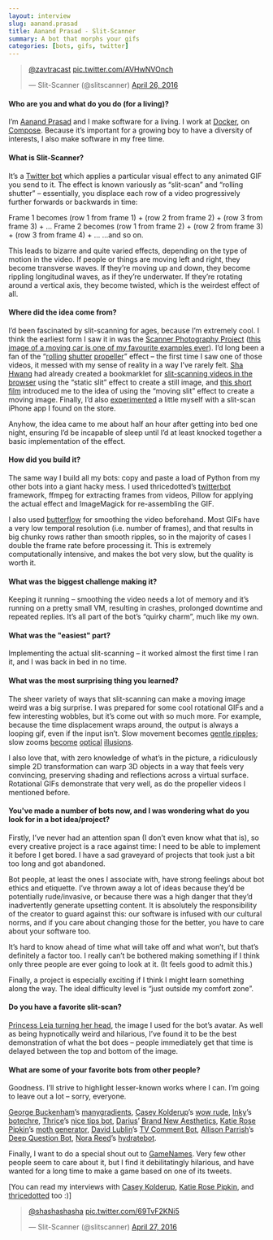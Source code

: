 ```yaml
---
layout: interview
slug: aanand.prasad
title: Aanand Prasad - Slit-Scanner
summary: A bot that morphs your gifs
categories: [bots, gifs, twitter]
---
```


<blockquote class="twitter-tweet" data-conversation="none" data-lang="en"><p lang="und" dir="ltr"><a href="https://twitter.com/zavtracast">@zavtracast</a> <a href="https://t.co/AVHwNVOnch">pic.twitter.com/AVHwNVOnch</a></p>&mdash; Slit-Scanner (@slitscanner) <a href="https://twitter.com/slitscanner/status/725034258495115264">April 26, 2016</a></blockquote>
<script async src="//platform.twitter.com/widgets.js" charset="utf-8"></script>

#### Who are you and what do you do (for a living)?

I’m [Aanand Prasad](https://twitter.com/aanand) and I make software for a living. I work at [Docker](http://www.docker.com/), on [Compose](https://docs.docker.com/compose/). Because it’s important for a growing boy to have a diversity of interests, I also make software in my free time.

#### What is Slit-Scanner?

It’s a [Twitter bot](https://twitter.com/slitscanner) which applies a particular visual effect to any animated GIF you send to it. The effect is known variously as “slit-scan” and “rolling shutter” – essentially, you displace each row of a video progressively further forwards or backwards in time:

Frame 1 becomes (row 1 from frame 1) + (row 2 from frame 2) + (row 3 from frame 3) + …
Frame 2 becomes (row 1 from frame 2) + (row 2 from frame 3) + (row 3 from frame 4) + …
...and so on.

This leads to bizarre and quite varied effects, depending on the type of motion in the video. If people or things are moving left and right, they become transverse waves. If they’re moving up and down, they become rippling longitudinal waves, as if they’re underwater. If they’re rotating around a vertical axis, they become twisted, which is the weirdest effect of all.


#### Where did the idea come from?

I’d been fascinated by slit-scanning for ages, because I’m extremely cool. I think the earliest form I saw it in was the [Scanner Photography Project](http://golembewski.awardspace.com/) ([this image of a moving car is one of my favourite examples ever](http://golembewski.awardspace.com/photographyGallery/vehicles/images/4.jpg)). I’d long been a fan of the “[rolling](https://www.youtube.com/watch?v=eTW0rNgMcKk) [shutter](https://www.youtube.com/watch?v=LVwmtwZLG88) [propeller](https://www.youtube.com/watch?v=y_tm6ECxPmc)” effect – the first time I saw one of those videos, it messed with my sense of reality in a way I’ve rarely felt. [Sha Hwang](https://twitter.com/shashashasha) had already created a bookmarklet for [slit-scanning videos in the browser](http://shahwang.tumblr.com/post/40481891091/the-fight-scene-from-oldboy) using the “static slit” effect to create a still image, and [this short film](https://vimeo.com/7878518) introduced me to the idea of using the “moving slit” effect to create a moving image. Finally, I’d also [experimented](https://www.instagram.com/p/mduZoDR1tY/) a little myself with a slit-scan iPhone app I found on the store.

Anyhow, the idea came to me about half an hour after getting into bed one night, ensuring I’d be incapable of sleep until I’d at least knocked together a basic implementation of the effect.


#### How did you build it?

The same way I build all my bots: copy and paste a load of Python from my other bots into a giant hacky mess. I used thricedotted’s [twitterbot](https://github.com/thricedotted/twitterbot) framework, ffmpeg for extracting frames from videos, Pillow for applying the actual effect and ImageMagick for re-assembling the GIF.

I also used [butterflow](https://github.com/dthpham/butterflow) for smoothing the video beforehand. Most GIFs have a very low temporal resolution (i.e. number of frames), and that results in big chunky rows rather than smooth ripples, so in the majority of cases I double the frame rate before processing it. This is extremely computationally intensive, and makes the bot very slow, but the quality is worth it.


#### What was the biggest challenge making it?

Keeping it running – smoothing the video needs a lot of memory and it’s running on a pretty small VM, resulting in crashes, prolonged downtime and repeated replies. It’s all part of the bot’s “quirky charm”, much like my own.


#### What was the "easiest" part?

Implementing the actual slit-scanning – it worked almost the first time I ran it, and I was back in bed in no time.


#### What was the most surprising thing you learned?

The sheer variety of ways that slit-scanning can make a moving image weird was a big surprise. I was prepared for some cool rotational GIFs and a few interesting wobbles, but it’s come out with so much more. For example, because the time displacement wraps around, the output is always a looping gif, even if the input isn’t. Slow movement becomes [gentle ripples](https://twitter.com/slitscanner/status/723460616116154368); slow zooms [become](https://twitter.com/slitscanner/status/724394120140173312) [optical](https://twitter.com/slitscanner/status/724908713102958592) [illusions](https://twitter.com/slitscanner/status/723575690273153024).

I also love that, with zero knowledge of what’s in the picture, a ridiculously simple 2D transformation can warp 3D objects in a way that feels very convincing, preserving shading and reflections across a virtual surface. Rotational GIFs demonstrate that very well, as do the propeller videos I mentioned before.

#### You've made a number of bots now, and I was wondering what do you look for in a bot idea/project?

Firstly, I’ve never had an attention span (I don’t even know what that is), so every creative project is a race against time: I need to be able to implement it before I get bored. I have a sad graveyard of projects that took just a bit too long and got abandoned.

Bot people, at least the ones I associate with, have strong feelings about bot ethics and etiquette. I’ve thrown away a lot of ideas because they’d be potentially rude/invasive, or because there was a high danger that they’d inadvertently generate upsetting content. It is absolutely the responsibility of the creator to guard against this: our software is infused with our cultural norms, and if you care about changing those for the better, you have to care about your software too.

It’s hard to know ahead of time what will take off and what won’t, but that’s definitely a factor too. I really can’t be bothered making something if I think only three people are ever going to look at it. (It feels good to admit this.)

Finally, a project is especially exciting if I think I might learn something along the way. The ideal difficulty level is “just outside my comfort zone”.


#### Do you have a favorite slit-scan?

[Princess Leia turning her head](https://twitter.com/slitscanner/status/722768869979484160), the image I used for the bot’s avatar. As well as being hypnotically weird and hilarious, I’ve found it to be the best demonstration of what the bot does – people immediately get that time is delayed between the top and bottom of the image.


#### What are some of your favorite bots from other people?

Goodness. I’ll strive to highlight lesser-known works where I can. I’m going to leave out a lot – sorry, everyone.

[George Buckenham](https://twitter.com/v21)’s [manygradients](https://twitter.com/manygradients/status/727456443776024576), [Casey Kolderup](https://twitter.com/ckolderup)’s [wow rude](https://twitter.com/wowwwrude), [Inky](https://twitter.com/inky)’s [botechre](botechre), [Thrice](http://twitter.com/thricedotted)’s [nice tips bot](https://twitter.com/nice_tips_bot/status/576330525016743936), [Darius](https://twitter.com/tinysubversions)’ [Brand New Aesthetics](https://twitter.com/neweraesthetics/status/671673654917361664), [Katie Rose Pipkin](https://twitter.com/katierosepipkin)’s [moth generator](https://twitter.com/mothgenerator/status/622723717865451520), [David Lublin](https://twitter.com/DavidLublin)’s [TV Comment Bot](https://twitter.com/TVCommentBot/status/696193576921866245/photo/1), [Allison Parrish](https://twitter.com/aparrish)’s [Deep Question Bot](https://twitter.com/deepquestionbot/status/577764567343837184), [Nora Reed](https://twitter.com/NoraReed)’s [hydratebot](https://twitter.com/hydratebot).

Finally, I want to do a special shout out to [GameNames](https://twitter.com/GameNames). Very few other people seem to care about it, but I find it debilitatingly hilarious, and have wanted for a long time to make a game based on one of its tweets.

[You can read my interviews with [Casey Kolderup](http://ihadtendollars.com/interviews/casey-kolderup.html), [Katie Rose Pipkin](http://ihadtendollars.com/interviews/katie-rose-pipkin-and-loren-schmidt.html), and [thricedotted](http://ihadtendollars.com/interviews/thricedotted) too :)]

<blockquote class="twitter-tweet" data-conversation="none" data-lang="en"><p lang="und" dir="ltr"><a href="https://twitter.com/shashashasha">@shashashasha</a> <a href="https://t.co/69TvF2KNi5">pic.twitter.com/69TvF2KNi5</a></p>&mdash; Slit-Scanner (@slitscanner) <a href="https://twitter.com/slitscanner/status/725442822493601795">April 27, 2016</a></blockquote>
<script async src="//platform.twitter.com/widgets.js" charset="utf-8"></script>
